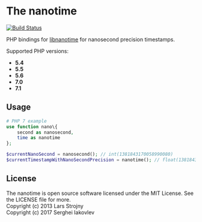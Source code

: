 # The nanotime

[![Build Status](https://secure.travis-ci.org/sergeyklay/php-nanotime.svg)](http://travis-ci.org/sergeyklay/php-nanotime)

PHP bindings for [libnanotime](https://github.com/lstrojny/nanotime.git) for nanosecond precision timestamps.

Supported PHP versions:

- **5.4**
- **5.5**
- **5.6**
- **7.0**
- **7.1**

## Usage

```php
# PHP 7 example
use function nano\{
    second as nanosecond,
    time as nanotime
};

$currentNanoSecond = nanosecond(); // int(1381843170058990080)
$currentTimestampWithNanoSecondPrecision = nanotime(); // float(1381843170.059027910232543945312)
```

## License

The nanotime is open source software licensed under the MIT License. See the LICENSE file for more.<br>
Copyright (c) 2013 Lars Strojny<br>
Copyright (c) 2017 Serghei Iakovlev<br>
